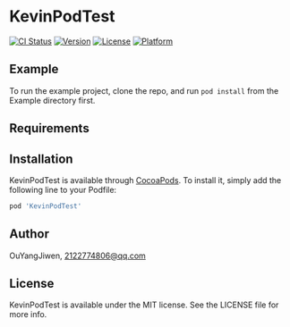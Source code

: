 # KevinPodTest

[![CI Status](https://img.shields.io/travis/OuYangJiwen/KevinPodTest.svg?style=flat)](https://travis-ci.org/OuYangJiwen/KevinPodTest)
[![Version](https://img.shields.io/cocoapods/v/KevinPodTest.svg?style=flat)](https://cocoapods.org/pods/KevinPodTest)
[![License](https://img.shields.io/cocoapods/l/KevinPodTest.svg?style=flat)](https://cocoapods.org/pods/KevinPodTest)
[![Platform](https://img.shields.io/cocoapods/p/KevinPodTest.svg?style=flat)](https://cocoapods.org/pods/KevinPodTest)

## Example

To run the example project, clone the repo, and run `pod install` from the Example directory first.

## Requirements

## Installation

KevinPodTest is available through [CocoaPods](https://cocoapods.org). To install
it, simply add the following line to your Podfile:

```ruby
pod 'KevinPodTest'
```

## Author

OuYangJiwen, 2122774806@qq.com

## License

KevinPodTest is available under the MIT license. See the LICENSE file for more info.
